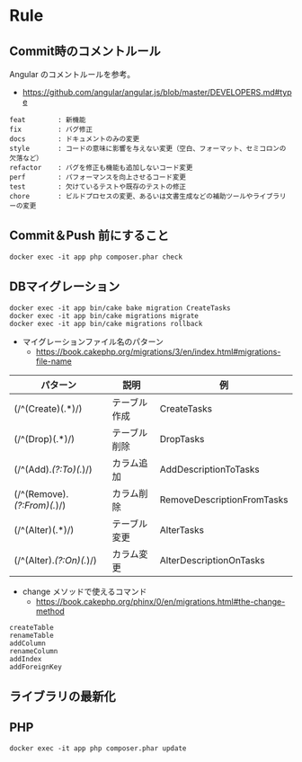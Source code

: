 # Rule

## Commit時のコメントルール

Angular のコメントルールを参考。

- https://github.com/angular/angular.js/blob/master/DEVELOPERS.md#type

```
feat        : 新機能
fix         : バグ修正
docs        : ドキュメントのみの変更
style       : コードの意味に影響を与えない変更（空白、フォーマット、セミコロンの欠落など）
refactor    : バグを修正も機能も追加しないコード変更
perf        : パフォーマンスを向上させるコード変更
test        : 欠けているテストや既存のテストの修正
chore       : ビルドプロセスの変更、あるいは文書生成などの補助ツールやライブラリーの変更
```


## Commit＆Push 前にすること

```
docker exec -it app php composer.phar check
```


## DBマイグレーション

```
docker exec -it app bin/cake bake migration CreateTasks
docker exec -it app bin/cake migrations migrate
docker exec -it app bin/cake migrations rollback
```

- マイグレーションファイル名のパターン
    - https://book.cakephp.org/migrations/3/en/index.html#migrations-file-name

| パターン | 説明 | 例 |
| --- | --- | --- |
| (/^(Create)(.*)/)           | テーブル作成 | CreateTasks                |
| (/^(Drop)(.*)/)             | テーブル削除 | DropTasks                  |
| (/^(Add).*(?:To)(.*)/)      | カラム追加   | AddDescriptionToTasks      |
| (/^(Remove).*(?:From)(.*)/) | カラム削除   | RemoveDescriptionFromTasks |
| (/^(Alter)(.*)/)            | テーブル変更 | AlterTasks                 |
| (/^(Alter).*(?:On)(.*)/)    | カラム変更   | AlterDescriptionOnTasks    |

- change メソッドで使えるコマンド
    - https://book.cakephp.org/phinx/0/en/migrations.html#the-change-method

```
createTable
renameTable
addColumn
renameColumn
addIndex
addForeignKey
```

## ライブラリの最新化

## PHP

```
docker exec -it app php composer.phar update
```

